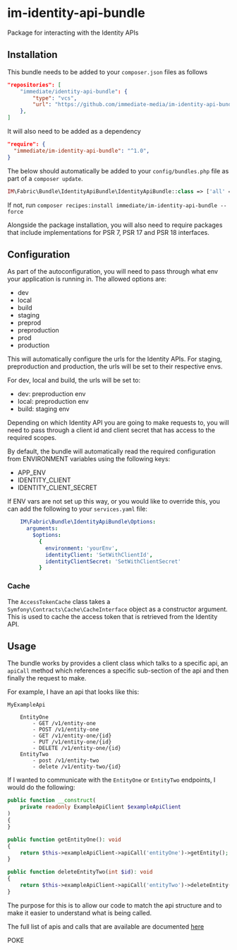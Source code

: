 # im-identity-api-bundle
Package for interacting with the Identity APIs

## Installation
This bundle needs to be added to your `composer.json` files as follows

```json
"repositories": [
    "immediate/identity-api-bundle": {
        "type": "vcs",
        "url": "https://github.com/immediate-media/im-identity-api-bundle.git"
    },
]
```

It will also need to be added as a dependency

```json
"require": {
  "immediate/im-identity-api-bundle": "^1.0",
}
```

The below should automatically be added to your `config/bundles.php` file as part of a `composer update`. 

```php
IM\Fabric\Bundle\IdentityApiBundle\IdentityApiBundle::class => ['all' => true]
```

If not, run `composer recipes:install immediate/im-identity-api-bundle --force`

Alongside the package installation, you will also need to require packages that include implementations for PSR 7, PSR 17 and PSR 18 interfaces.

## Configuration

As part of the autoconfiguration, you will need to pass through what env your application is running in. The allowed options are:
- dev
- local
- build
- staging
- preprod
- preproduction
- prod
- production

This will automatically configure the urls for the Identity APIs. For staging, preproduction and production, the urls will be set to their respective envs. 

For dev, local and build, the urls will be set to:
- dev: preproduction env
- local: preproduction env
- build: staging env

Depending on which Identity API you are going to make requests to, you will need to pass through a client id and client secret that has access to the required scopes.

By default, the bundle will automatically read the required configuration from ENVIRONMENT variables using the following keys:

- APP_ENV
- IDENTITY_CLIENT
- IDENTITY_CLIENT_SECRET

If ENV vars are not set up this way, or you would like to override this, you can add the following to your `services.yaml` file:

```yaml
    IM\Fabric\Bundle\IdentityApiBundle\Options:
      arguments:
        $options:
          {
            environment: 'yourEnv',
            identityClient: 'SetWithClientId',
            identityClientSecret: 'SetWithClientSecret'
          }
```

### Cache

The `AccessTokenCache` class takes a `Symfony\Contracts\Cache\CacheInterface` object as a constructor argument. This is used to cache the access token that is retrieved from the Identity API.

## Usage

The bundle works by provides a client class which talks to a specific api, an `apiCall` method which references a specific sub-section of the api and then finally the request to make. 

For example, I have an api that looks like this: 

```
MyExampleApi

    EntityOne
        - GET /v1/entity-one
        - POST /v1/entity-one
        - GET /v1/entity-one/{id}
        - PUT /v1/entity-one/{id}
        - DELETE /v1/entity-one/{id}
    EntityTwo
        - post /v1/entity-two
        - delete /v1/entity-two/{id}
```

If I wanted to communicate with the `EntityOne` or `EntityTwo` endpoints, I would do the following:

```php
public function __construct(
    private readonly ExampleApiClient $exampleApiClient
)
{
}

public function getEntityOne(): void
{
    return $this->exampleApiClient->apiCall('entityOne')->getEntity();
}

public function deleteEntityTwo(int $id): void
{
    return $this->exampleApiClient->apiCall('entityTwo')->deleteEntity($id);
}
```

The purpose for this is to allow our code to match the api structure and to make it easier to understand what is being called.

The full list of apis and calls that are available are documented [here](documentation/SupportedApiCalls.md)

POKE
